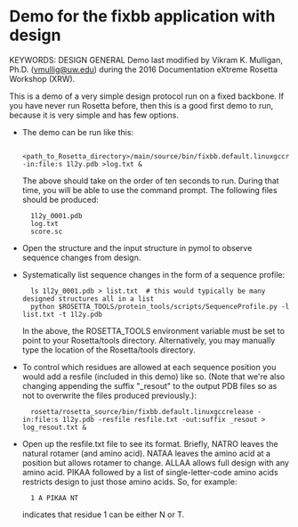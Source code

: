 # Demo for the fixbb application with design
KEYWORDS: DESIGN GENERAL
Demo last modified by Vikram K. Mulligan, Ph.D. (vmullig@uw.edu) during the 2016 Documentation eXtreme Rosetta Workshop (XRW).

This is a demo of a very simple design protocol run on a fixed backbone. If you
have never run Rosetta before, then this is a good first demo to run, because it
is very simple and has few options.

* The demo can be run like this:

        <path_to_Rosetta_directory>/main/source/bin/fixbb.default.linuxgccrelease -in:file:s 1l2y.pdb >log.txt &

  The above should take on the order of ten seconds to run.  During that time, you will be able to use the command prompt.  The following files should be produced:

        1l2y_0001.pdb
        log.txt
        score.sc

* Open the structure and the input structure in pymol to observe sequence 
  changes from design.

* Systematically list sequence changes in the form of a sequence profile:

        ls 1l2y_0001.pdb > list.txt  # this would typically be many designed structures all in a list
        python $ROSETTA_TOOLS/protein_tools/scripts/SequenceProfile.py -l list.txt -t 1l2y.pdb

  In the above, the ROSETTA_TOOLS environment variable must be set to point to your Rosetta/tools directory.  Alternatively, you may manually type the location of the Rosetta/tools directory.

* To control which residues are allowed at each sequence position you would add 
  a resfile (included in this demo) like so.  (Note that we're also changing appending
  the suffix "_resout" to the output PDB files so as not to overwrite the files produced
  previously.):

        rosetta/rosetta_source/bin/fixbb.default.linuxgccrelease -in:file:s 1l2y.pdb -resfile resfile.txt -out:suffix _resout > log_resout.txt &

* Open up the resfile.txt file to see its format. Briefly, NATRO leaves the 
  natural rotamer (and amino acid). NATAA leaves the amino acid at a position 
  but allows rotamer to change. ALLAA allows full design with any amino acid. 
  PIKAA followed by a list of single-letter-code amino acids restricts design 
  to just those amino acids.  So, for example:

        1 A PIKAA NT

  indicates that residue 1 can be either N or T.
